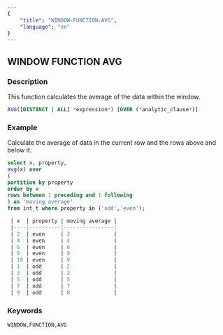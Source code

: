 ```yaml
---
{
    "title": "WINDOW-FUNCTION-AVG",
    "language": "en"
}
---
```


<!--  Licensed to the Apache Software Foundation (ASF) under one or more contributor license agreements.  See the NOTICE file distributed with this work for additional information regarding copyright ownership.  The ASF licenses this file to you under the Apache License, Version 2.0 (the "License"); you may not use this file except in compliance with the License.  You may obtain a copy of the License at

  http://www.apache.org/licenses/LICENSE-2.0

Unless required by applicable law or agreed to in writing, software distributed under the License is distributed on an "AS IS" BASIS, WITHOUT WARRANTIES OR CONDITIONS OF ANY KIND, either express or implied.  See the License for the specific language governing permissions and limitations under the License. -->

## WINDOW FUNCTION AVG
### Description

This function calculates the average of the data within the window.

```sql
AVG([DISTINCT | ALL] *expression*) [OVER (*analytic_clause*)]
```

### Example

Calculate the average of data in the current row and the rows above and below it.

```sql
select x, property,    
avg(x) over    
(   
partition by property    
order by x    
rows between 1 preceding and 1 following    
) as 'moving average'    
from int_t where property in ('odd','even');

 | x  | property | moving average |
 |----|----------|----------------|
 | 2  | even     | 3              |
 | 4  | even     | 4              |
 | 6  | even     | 6              |
 | 8  | even     | 8              |
 | 10 | even     | 9              |
 | 1  | odd      | 2              |
 | 3  | odd      | 3              |
 | 5  | odd      | 5              |
 | 7  | odd      | 7              |
 | 9  | odd      | 8              |
```

### Keywords

    WINDOW,FUNCTION,AVG